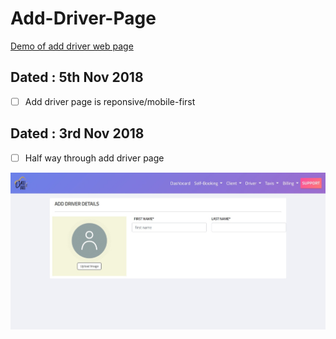# Add-Driver-Page
[Demo of add driver web page](https://designer199.github.io/add-driver/)

## Dated : 5th Nov 2018
 - [ ] Add driver page is reponsive/mobile-first

## Dated : 3rd Nov 2018
 - [ ] Half way through add driver page
 
![Preview of Add driver page](images/demo.jpg)
